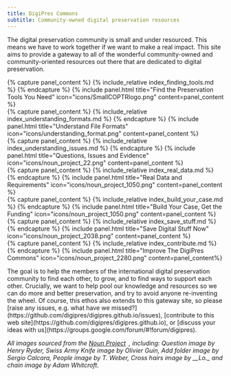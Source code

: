 ```yaml
---
title: DigiPres Commons
subtitle: Community-owned digital preservation resources
---
```


The digital preservation community is small and under resourced. This means we have to work together if we want to make a real impact. This site aims to provide a gateway to all of the wonderful community-owned and community-oriented resources out there that are dedicated to digital preservation.

<div class="row">
  <div class="col-xs-12 col-sm-6 col-md-4">
{% capture panel_content %}
{% include_relative index_finding_tools.md %}
{% endcapture %}
{% include panel.html title="Find the Preservation Tools You Need" icon="icons/SmallCOPTRlogo.png" content=panel_content %}
</div>

<div class="col-xs-12 col-sm-6 col-md-4">
{% capture panel_content %}
{% include_relative index_understanding_formats.md %}
{% endcapture %}
{% include panel.html title="Understand File Formats" icon="icons/understanding_format.png" content=panel_content %}
</div>

<div class="col-xs-12 col-sm-6 col-md-4">
{% capture panel_content %}
{% include_relative index_understanding_issues.md %}
{% endcapture %}
{% include panel.html title="Questions, Issues and Evidence" icon="icons/noun_project_22.png" content=panel_content %}
</div>

<div class="col-xs-12 col-sm-6 col-md-4">
{% capture panel_content %}
{% include_relative index_real_data.md %}
{% endcapture %}
{% include panel.html title="Real Data and Requirements" icon="icons/noun_project_1050.png" content=panel_content %}
</div>

<div class="col-xs-12 col-sm-6 col-md-4">
{% capture panel_content %}
{% include_relative index_build_your_case.md %}
{% endcapture %}
{% include panel.html title="Build Your Case, Get the Funding" icon="icons/noun_project_1050.png" content=panel_content %}
</div>

<div class="col-xs-12 col-sm-6 col-md-4">
{% capture panel_content %}
{% include_relative index_save_stuff.md %}
{% endcapture %}
{% include panel.html title="Save Digital Stuff Now" icon="icons/noun_project_2038.png" content=panel_content %}
</div>

<div class="col-xs-12 col-sm-6 col-md-4">
{% capture panel_content %}
{% include_relative index_contribute.md %}
{% endcapture %}
{% include panel.html title="Improve The DigiPres Commons" icon="icons/noun_project_2280.png" content=panel_content%}
</div>
</div>

<div class="row">
<div class="col-xs-12 col-sm-12 col-md-12">
  <p>
  The goal is to help the members of the international digital preservation community to find each other, to grow, and to find ways to support each other. Crucially, we want to help pool our knowledge and resources so we can do more and better preservation, and try to avoid anyone re-inventing the wheel. Of course, this ethos also extends to this gateway site, so please [raise any issues, e.g. what have we missed?](https://github.com/digipres/digipres.github.io/issues), [contribute to this web site](https://github.com/digipres/digipres.github.io), or [discuss your ideas with us](https://groups.google.com/forum/#!forum/digipres).
  </p>
  <p>
    <em>All images sourced from the</em> <em><span class="nobr"><a href="http://thenounproject.com/" class="external-link">Noun Project<sup><img class="rendericon" src="/images/icons/linkext7.gif" alt="" align="absmiddle" border="0" width="7" height="7"></sup></a></span></em><em>, including: Question image by Henry Ryder, Swiss Army Knife image by Olivier Guin, Add folder image by Sergio Calcara, People image by T. Weber,&nbsp;Cross hairs image by __Lo._ and chain image by Adam Whitcroft.</em>
  </p>
</div>
</div>
